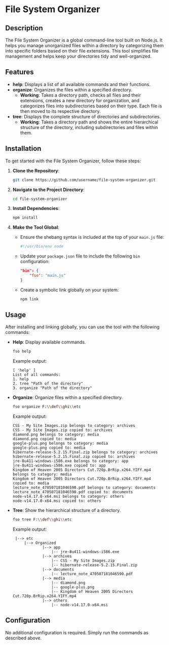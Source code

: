 # File System Organizer

## Description

The File System Organizer is a global command-line tool built on Node.js. It helps you manage unorganized files within a directory by categorizing them into specific folders based on their file extensions. This tool simplifies file management and helps keep your directories tidy and well-organized.

## Features

- **help**: Displays a list of all available commands and their functions.
- **organize**: Organizes the files within a specified directory.
  - **Working**: Takes a directory path, checks all files and their extensions, creates a new directory for organization, and categorizes files into subdirectories based on their type. Each file is then moved to its respective directory.
- **tree**: Displays the complete structure of directories and subdirectories.
  - **Working**: Takes a directory path and shows the entire hierarchical structure of the directory, including subdirectories and files within them.

## Installation

To get started with the File System Organizer, follow these steps:

1. **Clone the Repository**:
    ```bash
    git clone https://github.com/username/file-system-organizer.git
    ```

2. **Navigate to the Project Directory**:
    ```bash
    cd file-system-organizer
    ```

3. **Install Dependencies**:
    ```bash
    npm install
    ```

4. **Make the Tool Global**:

    - Ensure the shebang syntax is included at the top of your `main.js` file:
        ```javascript
        #!/usr/bin/env node
        ```

    - Update your `package.json` file to include the following `bin` configuration:
        ```json
        "bin": {
            "fso": "main.js"
        }
        ```

    - Create a symbolic link globally on your system:
        ```bash
        npm link
        ```

## Usage

After installing and linking globally, you can use the tool with the following commands:

- **Help**: Display available commands.
    ```bash
    fso help
    ```
    Example output:
    ```
    [ 'help' ]
    List of all commands:
    1. help
    2. tree "Path of the directory"
    3. organize "Path of the directory"
    ```

- **Organize**: Organize files within a specified directory.
    ```bash
    fso organize F:\\def\\ghi\\etc
    ```
    Example output:
    ```
    CSS - My Site Images.zip belongs to category: archives
    CSS - My Site Images.zip copied to: archives
    diamond.png belongs to category: media
    diamond.png copied to: media
    google-plus.png belongs to category: media
    google-plus.png copied to: media
    hibernate-release-5.2.15.Final.zip belongs to category: archives
    hibernate-release-5.2.15.Final.zip copied to: archives
    jre-8u411-windows-i586.exe belongs to category: app
    jre-8u411-windows-i586.exe copied to: app
    Kingdom of Heaven 2005 Directors Cut.720p.BrRip.x264.YIFY.mp4 belongs to category: media
    Kingdom of Heaven 2005 Directors Cut.720p.BrRip.x264.YIFY.mp4 copied to: media
    lecture_note_470507181046590.pdf belongs to category: documents
    lecture_note_470507181046590.pdf copied to: documents
    node-v14.17.0-x64.msi belongs to category: others
    node-v14.17.0-x64.msi copied to: others
    ```

- **Tree**: Show the hierarchical structure of a directory.
    ```bash
    fso tree F:\\def\\ghi\\etc
    ```
    Example output:
    ```
     |--> etc
         |--> Organized
                 |--> app
                     |-- jre-8u411-windows-i586.exe
                 |--> archives
                     |-- CSS - My Site Images.zip
                     |-- hibernate-release-5.2.15.Final.zip
                 |--> documents
                     |-- lecture_note_470507181046590.pdf
                 |--> media
                     |-- diamond.png
                     |-- google-plus.png
                     |-- Kingdom of Heaven 2005 Directors Cut.720p.BrRip.x264.YIFY.mp4
                 |--> others
                     |-- node-v14.17.0-x64.msi
    ```

## Configuration

No additional configuration is required. Simply run the commands as described above.